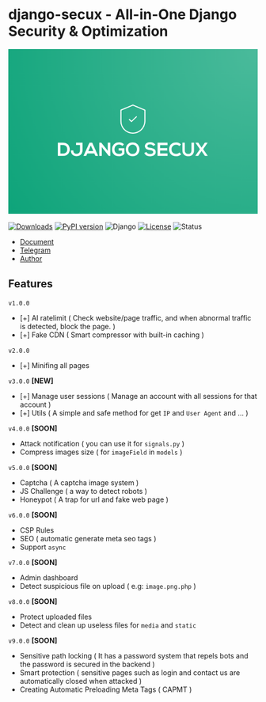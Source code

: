 # django-secux - All-in-One Django Security & Optimization

![django-secux](https://raw.githubusercontent.com/xo-aria/django-secux/refs/heads/main/django-secux.png)

[![Downloads](https://pepy.tech/badge/django-secux)](https://pepy.tech/project/django-secux)
[![PyPI version](https://img.shields.io/pypi/v/django-secux.svg)](https://pypi.org/project/django-secux/)
![Django](https://img.shields.io/badge/Django-3.2%20|%204.2%20|%205.0-green?logo=django)
[![License](https://img.shields.io/github/license/xo-aria/django-secux)](https://github.com/xo-aria/django-secux/blob/main/LICENSE)
![Status](https://img.shields.io/badge/status-active-brightgreen)

- [Document](https://xo-aria.github.io/django-secux/doc/) 
- [Telegram](https://t.me/xo_community_dev)
- [Author](https://t.me/ghanon_dar)

## Features
`v1.0.0`
- [+] AI ratelimit ( Check website/page traffic, and when abnormal traffic is detected, block the page. )
- [+] Fake CDN ( Smart compressor with built-in caching )

`v2.0.0`
- [+] Minifing all pages

`v3.0.0` **[NEW]**
- [+] Manage user sessions ( Manage an account with all sessions for that account )
- [+] Utils ( A simple and safe method for get `IP` and `User Agent` and ... )

`v4.0.0` **[SOON]**
- Attack notification ( you can use it for `signals.py` )
- Compress images size ( for `imageField` in `models` )

`v5.0.0` **[SOON]**
- Captcha ( A captcha image system )
- JS Challenge ( a way to detect robots )
- Honeypot ( A trap for url and fake web page )

`v6.0.0` **[SOON]**
- CSP Rules
- SEO ( automatic generate meta seo tags )
- Support `async`

`v7.0.0` **[SOON]**
- Admin dashboard
- Detect suspicious file on upload ( e.g: `image.png.php` )

`v8.0.0` **[SOON]**
- Protect uploaded files
- Detect and clean up useless files for `media` and `static`

`v9.0.0` **[SOON]**
- Sensitive path locking ( It has a password system that repels bots and the password is secured in the backend )
- Smart protection ( sensitive pages such as login and contact us are automatically closed when attacked )
- Creating Automatic Preloading Meta Tags ( CAPMT )
